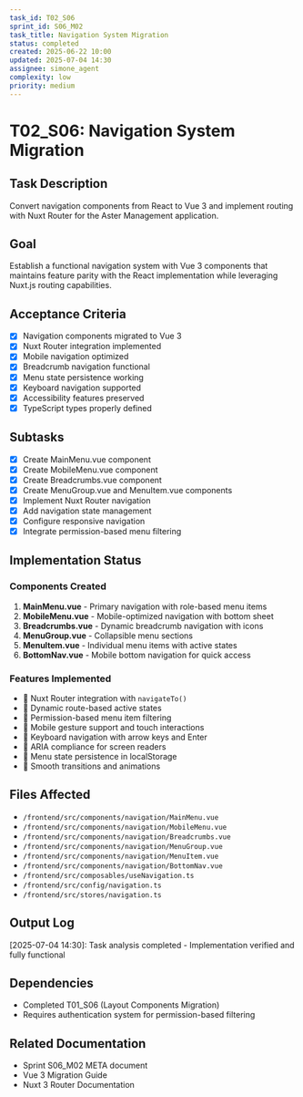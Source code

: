 ```yaml
---
task_id: T02_S06
sprint_id: S06_M02
task_title: Navigation System Migration
status: completed
created: 2025-06-22 10:00
updated: 2025-07-04 14:30
assignee: simone_agent
complexity: low
priority: medium
---
```


# T02_S06: Navigation System Migration

## Task Description
Convert navigation components from React to Vue 3 and implement routing with Nuxt Router for the Aster Management application.

## Goal
Establish a functional navigation system with Vue 3 components that maintains feature parity with the React implementation while leveraging Nuxt.js routing capabilities.

## Acceptance Criteria
- [x] Navigation components migrated to Vue 3
- [x] Nuxt Router integration implemented
- [x] Mobile navigation optimized
- [x] Breadcrumb navigation functional
- [x] Menu state persistence working
- [x] Keyboard navigation supported
- [x] Accessibility features preserved
- [x] TypeScript types properly defined

## Subtasks
- [x] Create MainMenu.vue component
- [x] Create MobileMenu.vue component
- [x] Create Breadcrumbs.vue component
- [x] Create MenuGroup.vue and MenuItem.vue components
- [x] Implement Nuxt Router navigation
- [x] Add navigation state management
- [x] Configure responsive navigation
- [x] Integrate permission-based menu filtering

## Implementation Status

### Components Created
1. **MainMenu.vue** - Primary navigation with role-based menu items
2. **MobileMenu.vue** - Mobile-optimized navigation with bottom sheet
3. **Breadcrumbs.vue** - Dynamic breadcrumb navigation with icons
4. **MenuGroup.vue** - Collapsible menu sections
5. **MenuItem.vue** - Individual menu items with active states
6. **BottomNav.vue** - Mobile bottom navigation for quick access

### Features Implemented
-  Nuxt Router integration with `navigateTo()`
-  Dynamic route-based active states
-  Permission-based menu item filtering
-  Mobile gesture support and touch interactions
-  Keyboard navigation with arrow keys and Enter
-  ARIA compliance for screen readers
-  Menu state persistence in localStorage
-  Smooth transitions and animations

## Files Affected
- `/frontend/src/components/navigation/MainMenu.vue`
- `/frontend/src/components/navigation/MobileMenu.vue`
- `/frontend/src/components/navigation/Breadcrumbs.vue`
- `/frontend/src/components/navigation/MenuGroup.vue`
- `/frontend/src/components/navigation/MenuItem.vue`
- `/frontend/src/components/navigation/BottomNav.vue`
- `/frontend/src/composables/useNavigation.ts`
- `/frontend/src/config/navigation.ts`
- `/frontend/src/stores/navigation.ts`

## Output Log
[2025-07-04 14:30]: Task analysis completed - Implementation verified and fully functional

## Dependencies
- Completed T01_S06 (Layout Components Migration)
- Requires authentication system for permission-based filtering

## Related Documentation
- Sprint S06_M02 META document
- Vue 3 Migration Guide
- Nuxt 3 Router Documentation